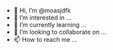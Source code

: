 - 👋 Hi, I’m @moasjdfk
- 👀 I’m interested in ...
- 🌱 I’m currently learning ...
- 💞️ I’m looking to collaborate on ...
- 📫 How to reach me ...

<!---
moasjdfk/moasjdfk is a ✨ special ✨ repository because its `README.md` (this file) appears on your GitHub profile.
You can click the Preview link to take a look at your changes.
--->
